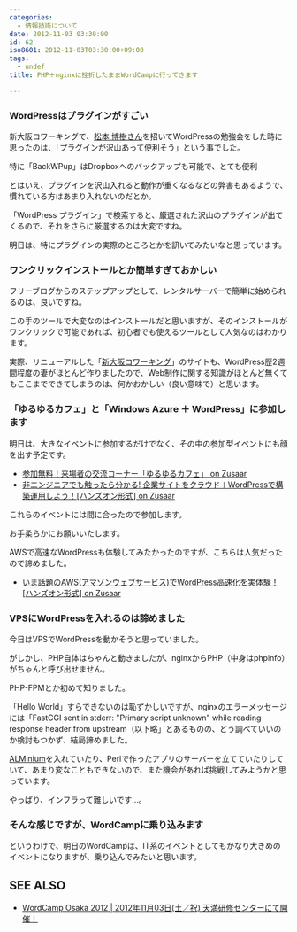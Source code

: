 ```yaml
---
categories:
  - 情報技術について
date: 2012-11-03 03:30:00
id: 62
iso8601: 2012-11-03T03:30:00+09:00
tags:
  - undef
title: PHP＋nginxに挫折したままWordCampに行ってきます

---
```


<h3>WordPressはプラグインがすごい</h3> <p>新大阪コワーキングで、<a href="https://www.facebook.com/inakafree">松本 博樹さん</a>を招いてWordPressの勉強会をした時に思ったのは、「プラグインが沢山あって便利そう」という事でした。</p> <p>特に「BackWPup」はDropboxへのバックアップも可能で、とても便利</p> <p>とはいえ、プラグインを沢山入れると動作が重くなるなどの弊害もあるようで、慣れている方はあまり入れないのだとか。</p> <p>「WordPress プラグイン」で検索すると、厳選された沢山のプラグインが出てくるので、それをさらに厳選するのは大変ですね。</p> <p>明日は、特にプラグインの実際のところとかを訊いてみたいなと思っています。</p> <h3>ワンクリックインストールとか簡単すぎておかしい</h3> <p>フリーブログからのステップアップとして、レンタルサーバーで簡単に始められるのは、良いですね。</p> <p>この手のツールで大変なのはインストールだと思いますが、そのインストールがワンクリックで可能であれば、初心者でも使えるツールとして人気なのはわかります。</p> <p>実際、リニューアルした「<a href="http://ww38.shin-osaka.in/">新大阪コワーキング</a>」のサイトも、WordPress歴2週間程度の妻がほとんど作りましたので、Web制作に関する知識がほとんど無くてもここまでできてしまうのは、何かおかしい（良い意味で）と思います。</p> <h3>「ゆるゆるカフェ」と「Windows Azure ＋ WordPress」に参加します</h3> <p>明日は、大きなイベントに参加するだけでなく、その中の参加型イベントにも顔を出す予定です。</p> <ul><li><a href="http://www.zusaar.com/event/427004">参加無料！来場者の交流コーナー「ゆるゆるカフェ」 on Zusaar</a></li><li><a href="http://www.zusaar.com/event/428014">非エンジニアでも触ったら分かる! 企業サイトをクラウド＋WordPressで構築運用しよう！[ハンズオン形式] on Zusaar</a></li></ul><p>これらのイベントには間に合ったので参加します。</p> <p>お手柔らかにお願いいたします。</p> <p>AWSで高速なWordPressも体験してみたかったのですが、こちらは人気だったので諦めました。</p> <ul><li><a href="http://www.zusaar.com/event/428010">いま話題のAWS(アマゾンウェブサービス)でWordPress高速化を実体験！[ハンズオン形式] on Zusaar</a></li></ul><h3>VPSにWordPressを入れるのは諦めました</h3> <p>今日はVPSでWordPressを動かそうと思っていました。</p> <p>がしかし、PHP自体はちゃんと動きましたが、nginxからPHP（中身はphpinfo）がちゃんと呼び出せません。</p> <p>PHP-FPMとか初めて知りました。</p> <p>「Hello World」すらできないのは恥ずかしいですが、nginxのエラーメッセージには「FastCGI sent in stderr: "Primary script unknown" while reading response header from upstream（以下略」とあるものの、どう調べていいのか検討もつかず、結局諦めました。</p> <p><a href="http://alminium.github.io/alminium/">ALMinium</a>を入れていたり、Perlで作ったアプリのサーバーを立てていたりしていて、あまり変なこともできないので、また機会があれば挑戦してみようかと思っています。</p> <p>やっぱり、インフラって難しいです…。</p> <h3>そんな感じですが、WordCampに乗り込みます</h3> <p>というわけで、明日のWordCampは、IT系のイベントとしてもかなり大きめのイベントになりますが、乗り込んでみたいと思います。</p> <h2>SEE ALSO</h2> <ul><li><a href="http://2012.osaka.wordcamp.org/">WordCamp Osaka 2012 | 2012年11月03日(土／祝) 天満研修センターにて開催！</a></li></ul>    	